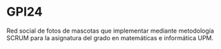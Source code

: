 # GPI24
Red social de fotos de mascotas que implementar mediante metodología SCRUM para la asignatura del grado en matemáticas e informática UPM.
